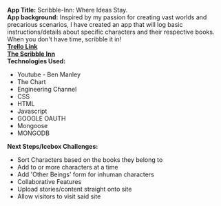 <strong>App Title:</strong> Scribble-Inn: Where Ideas Stay.<br>
<strong>App background:</strong> Inspired by my passion for creating vast worlds and precarious scenarios, I have created an app that will log basic instructions/details about specific characters and their respective books. When you don't have time, scribble it in!<br>
<strong><a href="https://trello.com/b/xGBolqt7/scribble-inn">Trello Link</a></strong><br>
<strong><a href="https://scribble-inn.herokuapp.com/">The Scribble Inn</a></strong><br>
<strong>Technologies Used:</strong> 
<ul>
<li>Youtube - Ben Manley</li>
<li>The Chart</li>
<li>Engineering Channel</l1>
<li>CSS</li>
<li>HTML</li>
<li>Javascript</li>
<li>GOOGLE OAUTH</li>
<li>Mongoose</li>
<li>MONGODB</li>
</ul>
<strong>Next Steps/Icebox Challenges:</strong>
<ul>
<li>Sort Characters based on the books they belong to</li>
<li>Add to or more characters at a time</li>
<li>Add 'Other Beings' form for inhuman characters</li>
<li>Collaborative Features</li>
<li>Upload stories/content straight onto site</li>
<li>Allow visitors to visit said site</li>
</ul>

